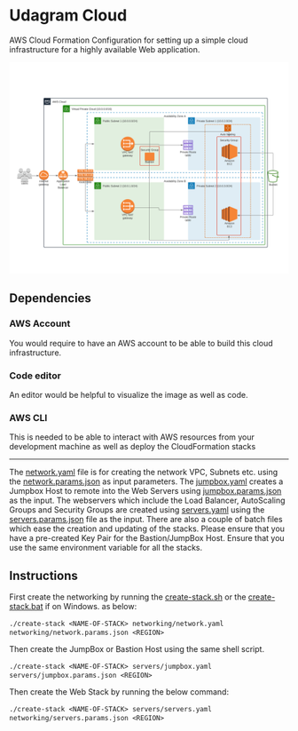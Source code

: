 # Udagram Cloud

AWS Cloud Formation Configuration for setting up a simple cloud infrastructure for a highly available Web application.

![architecture](./UdagramCloud.png)

## Dependencies

### AWS Account

You would require to have an AWS account to be able to build this cloud infrastructure.

### Code editor

An editor would be helpful to visualize the image as well as code.

### AWS CLI

This is needed to be able to interact with AWS resources from your development machine as well as deploy the CloudFormation stacks


---

The [network.yaml](./networking/network.yaml) file is for creating the network VPC, Subnets etc. using the [network.params.json](./networking/network.params.jon) as input parameters. The [jumpbox.yaml](./servers/jumpbox.yaml) creates a Jumpbox Host to remote into the Web Servers using [jumpbox.params.json](./servers/jumpbox.params.json) as the input. The webservers which include the Load Balancer, AutoScaling Groups and Security Groups are created using [servers.yaml](./servers/servers.yaml) using the [servers.params.json](./servers/servers.params.json) file as the input. There are also a couple of batch files which ease the creation and updating of the stacks. Please ensure that you have a pre-created Key Pair for the Bastion/JumpBox Host. Ensure that you use the same environment variable for all the stacks.

## Instructions

First create the networking by running the [create-stack.sh](./create-stack.sh) or the [create-stack.bat](./create-stack.bat) if on Windows. as below:

```
./create-stack <NAME-OF-STACK> networking/network.yaml networking/network.params.json <REGION>
```

Then create the JumpBox or Bastion Host using the same shell script.

```
./create-stack <NAME-OF-STACK> servers/jumpbox.yaml servers/jumpbox.params.json <REGION>
```

Then create the Web Stack by running the below command:

```
./create-stack <NAME-OF-STACK> servers/servers.yaml networking/servers.params.json <REGION>
```